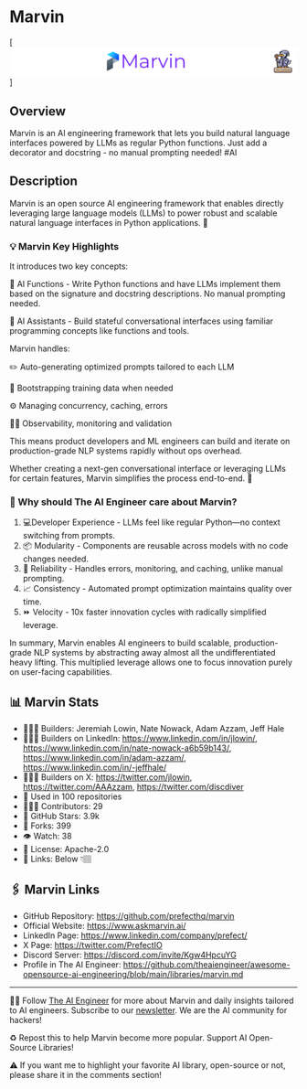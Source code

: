 # Marvin
[![The AI Engineer presents Marvin](marvin_1920x192.png)]
## Overview
Marvin is an AI engineering framework that lets you build natural language interfaces powered by LLMs as regular Python functions. Just add a decorator and docstring - no manual prompting needed! #AI

## Description
Marvin is an open source AI engineering framework that enables directly leveraging large language models (LLMs) to power robust and scalable natural language interfaces in Python applications. 💬

### 💡 Marvin Key Highlights

It introduces two key concepts:

🎯 AI Functions - Write Python functions and have LLMs implement them based on the signature and docstring descriptions. No manual prompting needed.

🤖 AI Assistants - Build stateful conversational interfaces using familiar programming concepts like functions and tools.

Marvin handles:

✏️ Auto-generating optimized prompts tailored to each LLM

📝 Bootstrapping training data when needed

⚙️ Managing concurrency, caching, errors

🧑‍🔬 Observability, monitoring and validation

This means product developers and ML engineers can build and iterate on production-grade NLP systems rapidly without ops overhead.

Whether creating a next-gen conversational interface or leveraging LLMs for certain features, Marvin simplifies the process end-to-end. 🚀

### 🤔 Why should The AI Engineer care about Marvin?
1. 💻Developer Experience - LLMs feel like regular Python—no context switching from prompts.
2. 📦 Modularity - Components are reusable across models with no code changes needed.
3. 💪 Reliability - Handles errors, monitoring, and caching, unlike manual prompting.
4. 📈 Consistency - Automated prompt optimization maintains quality over time.
5. ⏩ Velocity - 10x faster innovation cycles with radically simplified leverage.

In summary, Marvin enables AI engineers to build scalable, production-grade NLP systems by abstracting away almost all the undifferentiated heavy lifting. This multiplied leverage allows one to focus innovation purely on user-facing capabilities.

## 📊 Marvin Stats
* 👷🏽‍♀️ Builders: Jeremiah Lowin, Nate Nowack, Adam Azzam, Jeff Hale
* 👩🏽‍💼 Builders on LinkedIn: https://www.linkedin.com/in/jlowin/, https://www.linkedin.com/in/nate-nowack-a6b59b143/, https://www.linkedin.com/in/adam-azzam/, https://www.linkedin.com/in/-jeffhale/
* 👩🏽‍🏭 Builders on X: https://twitter.com/jlowin, https://twitter.com/AAAzzam, https://twitter.com/discdiver
* 💾 Used in 100 repositories
* 👩🏽‍💻 Contributors: 29
* 💫 GitHub Stars: 3.9k
* 🍴 Forks: 399
* 👁️ Watch: 38
* 🪪 License: Apache-2.0
* 🔗 Links: Below 👇🏽

## 🖇️ Marvin Links
* GitHub Repository: https://github.com/prefecthq/marvin
* Official Website: https://www.askmarvin.ai/
* LinkedIn Page: https://www.linkedin.com/company/prefect/
* X Page: https://twitter.com/PrefectIO
* Discord Server: https://discord.com/invite/Kgw4HpcuYG
* Profile in The AI Engineer: https://github.com/theaiengineer/awesome-opensource-ai-engineering/blob/main/libraries/marvin.md

---
🧙🏽 Follow [The AI Engineer](https://www.linkedin.com/company/theaiengineer/) for more about Marvin and daily insights tailored to AI engineers. Subscribe to our [newsletter](http://theaiengineerco.substack.com). We are the AI community for hackers!

♻️ Repost this to help Marvin become more popular. Support AI Open-Source Libraries!

⚠️ If you want me to highlight your favorite AI library, open-source or not, please share it in the comments section!
